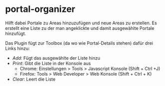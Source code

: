 # portal-organizer

Hilft dabei Portale zu Areas hinzuzufügen und neue Areas zu erstellen. Es erstellt eine Liste zu der man angeklickte und damit ausgewählte Portale hinzufügt.

Das Plugin fügt zur Toolbox (da wo wie Portal-Details stehen) dafür drei Links hinzu:

* *Add*: Fügt das ausgewählte der Liste hinzu
* *Print*: Gibt die Liste in der Konsole aus
  * Chrome: Einstellungen > Tools > Javascript Konsole (Shift + Ctrl +J)
  * Firefox: Tools > Web Developer > Web Konsole (Shift + Ctrl + K)
* *Clear*: Leert die Liste